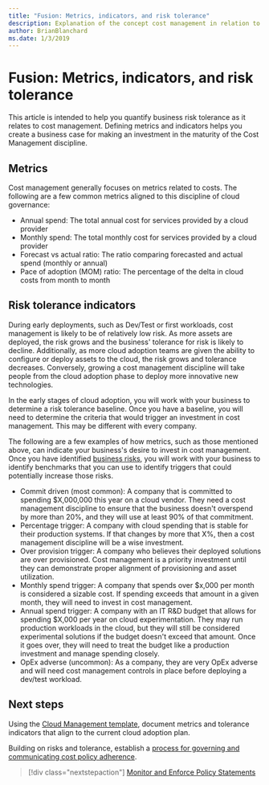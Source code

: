 ```yaml
---
title: "Fusion: Metrics, indicators, and risk tolerance"
description: Explanation of the concept cost management in relation to cloud governance
author: BrianBlanchard
ms.date: 1/3/2019
---
```


# Fusion: Metrics, indicators, and risk tolerance

This article is intended to help you quantify business risk tolerance as it relates to cost management. Defining metrics and indicators helps you create a business case for making an investment in the maturity of the Cost Management discipline.

## Metrics

Cost management generally focuses on metrics related to costs. The following are a few common metrics aligned to this discipline of cloud governance:

- Annual spend: The total annual cost for services provided by a cloud provider
- Monthly spend: The total monthly cost for services provided by a cloud provider
- Forecast vs actual ratio: The ratio comparing forecasted and actual spend (monthly or annual)
- Pace of adoption (MOM) ratio: The percentage of the delta in cloud costs from month to month

## Risk tolerance indicators

During early deployments, such as Dev/Test or first workloads, cost management is likely to be of relatively low risk. As more assets are deployed, the risk grows and the business' tolerance for risk is likely to decline. Additionally, as more cloud adoption teams are given the ability to configure or deploy assets to the cloud, the risk grows and tolerance decreases. Conversely, growing a cost management discipline will take people from the cloud adoption phase to deploy more innovative new technologies.

In the early stages of cloud adoption, you will work with your business to determine a risk tolerance baseline. Once you have a baseline, you will need to determine the criteria that would trigger an investment in cost management. This may be different with every company. 

The following are a few examples of how metrics, such as those mentioned above, can indicate your business's desire to invest in cost management. Once you have identified [business risks](./business-risks.md), you will work with your business to identify benchmarks that you can use to identify triggers that could potentially increase those risks.

* Commit driven (most common): A company that is committed to spending $X,000,000 this year on a cloud vendor. They need a cost management discipline to ensure that the business doesn't overspend by more than 20%, and they will use at least 90% of that commitment.
* Percentage trigger: A company with cloud spending that is stable for their production systems. If that changes by more that X%, then a cost management discipline will be a wise investment.
* Over provision trigger: A company who believes their deployed solutions are over provisioned. Cost management is a priority investment until they can demonstrate proper alignment of provisioning and asset utilization.
* Monthly spend trigger: A company that spends over $x,000 per month is considered a sizable cost. If spending exceeds that amount in a given month, they will need to invest in cost management.
* Annual spend trigger: A company with an IT R&D budget that allows for spending $X,000 per year on cloud experimentation. They may run production workloads in the cloud, but they will still be considered experimental solutions if the budget doesn't exceed that amount. Once it goes over, they will need to treat the budget like a production investment and manage spending closely.
* OpEx adverse (uncommon): As a company, they are very OpEx adverse and will need cost management controls in place before deploying a dev/test workload.

## Next steps

Using the [Cloud Management template](./template.md), document metrics and tolerance indicators that align to the current cloud adoption plan.

Building on risks and tolerance, establish a [process for governing and communicating cost policy adherence](processes.md).

> [!div class="nextstepaction"]
> [Monitor and Enforce Policy Statements](./processes.md)
